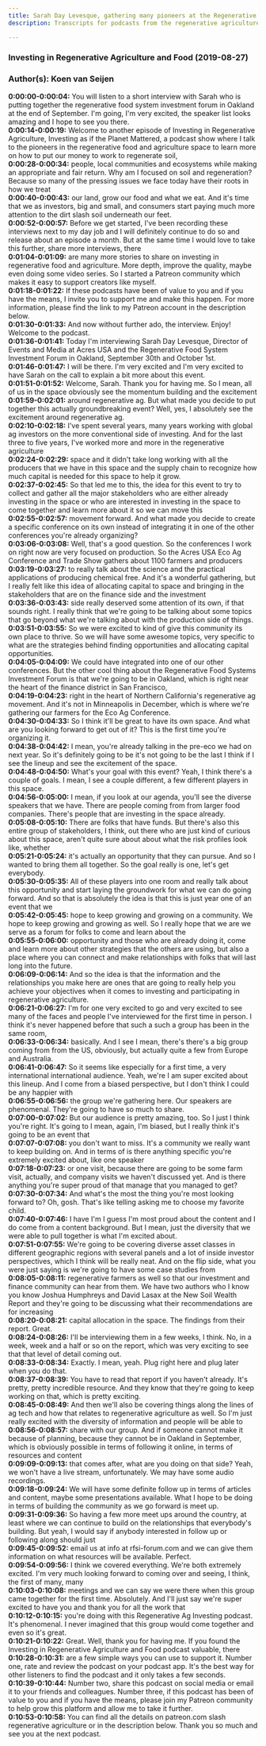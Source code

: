 ```yaml
---
title: Sarah Day Levesque, gathering many pioneers at the Regenerative Food System Investment Forum
description: Transcripts for podcasts from the regenerative agriculture space. Search and find episodes and timestamps.

---
```


### Investing in Regenerative Agriculture and Food  (2019-08-27)  
### Author(s): Koen van Seijen  

**0:00:00-0:00:04:**  You will listen to a short interview with Sarah who is putting together the regenerative  food system investment forum in Oakland at the end of September.  I'm going, I'm very excited, the speaker list looks amazing and I hope to see you there.  
**0:00:14-0:00:19:**  Welcome to another episode of Investing in Regenerative Agriculture, Investing as if the  Planet Mattered, a podcast show where I talk to the pioneers in the regenerative food and  agriculture space to learn more on how to put our money to work to regenerate soil,  
**0:00:28-0:00:34:**  people, local communities and ecosystems while making an appropriate and fair return.  Why am I focused on soil and regeneration?  Because so many of the pressing issues we face today have their roots in how we treat  
**0:00:40-0:00:43:**  our land, grow our food and what we eat.  And it's time that we as investors, big and small, and consumers start paying much more  attention to the dirt slash soil underneath our feet.  
**0:00:52-0:00:57:**  Before we get started, I've been recording these interviews next to my day job and I  will definitely continue to do so and release about an episode a month.  But at the same time I would love to take this further, share more interviews, there  
**0:01:04-0:01:09:**  are many more stories to share on investing in regenerative food and agriculture.  More depth, improve the quality, maybe even doing some video series.  So I started a Patreon community which makes it easy to support creators like myself.  
**0:01:18-0:01:22:**  If these podcasts have been of value to you and if you have the means, I invite you to  support me and make this happen.  For more information, please find the link to my Patreon account in the description below.  
**0:01:30-0:01:33:**  And now without further ado, the interview.  Enjoy!  Welcome to the podcast.  
**0:01:36-0:01:41:**  Today I'm interviewing Sarah Day Levesque, Director of Events and Media at Acres USA  and the Regenerative Food System Investment Forum in Oakland, September 30th and October  1st.  
**0:01:46-0:01:47:**  I will be there.  I'm very excited and I'm very excited to have Sarah on the call to explain a bit more  about this event.  
**0:01:51-0:01:52:**  Welcome, Sarah.  Thank you for having me.  So I mean, all of us in the space obviously see the momentum building and the excitement  
**0:01:59-0:02:01:**  around regenerative ag.  But what made you decide to put together this actually groundbreaking event?  Well, yes, I absolutely see the excitement around regenerative ag.  
**0:02:10-0:02:18:**  I've spent several years, many years working with global ag investors on the more conventional  side of investing.  And for the last three to five years, I've worked more and more in the regenerative agriculture  
**0:02:24-0:02:29:**  space and it didn't take long working with all the producers that we have in this space  and the supply chain to recognize how much capital is needed for this space to help it  grow.  
**0:02:37-0:02:45:**  So that led me to this, the idea for this event to try to collect and gather all the  major stakeholders who are either already investing in the space or who are interested  in investing in the space to come together and learn more about it so we can move this  
**0:02:55-0:02:57:**  movement forward.  And what made you decide to create a specific conference on its own instead of integrating  it in one of the other conferences you're already organizing?  
**0:03:06-0:03:08:**  Well, that's a good question.  So the conferences I work on right now are very focused on production.  So the Acres USA Eco Ag Conference and Trade Show gathers about 1100 farmers and producers  
**0:03:19-0:03:27:**  to really talk about the science and the practical applications of producing chemical free.  And it's a wonderful gathering, but I really felt like this idea of allocating capital  to space and bringing in the stakeholders that are on the finance side and the investment  
**0:03:36-0:03:43:**  side really deserved some attention of its own, if that sounds right.  I really think that we're going to be talking about some topics that go beyond what we're  talking about with the production side of things.  
**0:03:51-0:03:55:**  So we were excited to kind of give this community its own place to thrive.  So we will have some awesome topics, very specific to what are the strategies behind  finding opportunities and allocating capital opportunities.  
**0:04:05-0:04:09:**  We could have integrated into one of our other conferences.  But the other cool thing about the Regenerative Food Systems Investment Forum is that we're  going to be in Oakland, which is right near the heart of the finance district in San Francisco,  
**0:04:19-0:04:23:**  right in the heart of Northern California's regenerative ag movement.  And it's not in Minneapolis in December, which is where we're gathering our farmers for the  Eco Ag Conference.  
**0:04:30-0:04:33:**  So I think it'll be great to have its own space.  And what are you looking forward to get out of it?  This is the first time you're organizing it.  
**0:04:38-0:04:42:**  I mean, you're already talking in the pre-eco we had on next year.  So it's definitely going to be it's not going to be the last I think if I see the lineup  and see the excitement of the space.  
**0:04:48-0:04:50:**  What's your goal with this event?  Yeah, I think there's a couple of goals.  I mean, I see a couple different, a few different players in this space.  
**0:04:56-0:05:00:**  I mean, if you look at our agenda, you'll see the diverse speakers that we have.  There are people coming from from larger food companies.  There's people that are investing in the space already.  
**0:05:08-0:05:10:**  There are folks that have funds.  But there's also this entire group of stakeholders, I think, out there who are just kind of curious  about this space, aren't quite sure about about what the risk profiles look like, whether  
**0:05:21-0:05:24:**  it's actually an opportunity that they can pursue.  And so I wanted to bring them all together.  So the goal really is one, let's get everybody.  
**0:05:30-0:05:35:**  All of these players into one room and really talk about this opportunity and start laying  the groundwork for what we can do going forward.  And so that is absolutely the idea is that this is just year one of an event that we  
**0:05:42-0:05:45:**  hope to keep growing and growing on a community.  We hope to keep growing and growing as well.  So I really hope that we are we serve as a forum for folks to come and learn about the  
**0:05:55-0:06:00:**  opportunity and those who are already doing it, come and learn more about other strategies  that the others are using, but also a place where you can connect and make relationships  with folks that will last long into the future.  
**0:06:09-0:06:14:**  And so the idea is that the information and the relationships you make here are ones that  are going to really help you achieve your objectives when it comes to investing and  participating in regenerative agriculture.  
**0:06:21-0:06:27:**  I'm for one very excited to go and very excited to see many of the faces and people I've interviewed  for the first time in person.  I think it's never happened before that such a such a group has been in the same room,  
**0:06:33-0:06:34:**  basically.  And I see I mean, there's there's a big group coming from from the US, obviously, but actually  quite a few from Europe and Australia.  
**0:06:41-0:06:47:**  So it seems like especially for a first time, a very international international audience.  Yeah, we're I am super excited about this lineup.  And I come from a biased perspective, but I don't think I could be any happier with  
**0:06:55-0:06:56:**  the group we're gathering here.  Our speakers are phenomenal.  They're going to have so much to share.  
**0:07:00-0:07:02:**  But our audience is pretty amazing, too.  So I just I think you're right.  It's going to I mean, again, I'm biased, but I really think it's going to be an event that  
**0:07:07-0:07:08:**  you don't want to miss.  It's a community we really want to keep building on.  And in terms of is there anything specific you're extremely excited about, like one speaker  
**0:07:18-0:07:23:**  or one visit, because there are going to be some farm visit, actually, and company visits  we haven't discussed yet.  And is there anything you're super proud of that manage that you managed to get?  
**0:07:30-0:07:34:**  And what's the most the thing you're most looking forward to?  Oh, gosh.  That's like telling asking me to choose my favorite child.  
**0:07:40-0:07:46:**  I have I'm I guess I'm most proud about the content and I do come from a content background.  But I mean, just the diversity that we were able to pull together is what I'm excited  about.  
**0:07:51-0:07:55:**  We're going to be covering diverse asset classes in different geographic regions with several  panels and a lot of inside investor perspectives, which I think will be really neat.  And on the flip side, what you were just saying is we're going to have some case studies from  
**0:08:05-0:08:11:**  regenerative farmers as well so that our investment and finance community can hear from them.  We have two authors who I know you know Joshua Humphreys and David Lasax at the New Soil  Wealth Report and they're going to be discussing what their recommendations are for increasing  
**0:08:20-0:08:21:**  capital allocation in the space.  The findings from their report.  Great.  
**0:08:24-0:08:26:**  I'll be interviewing them in a few weeks, I think.  No, in a week, week and a half or so on the report, which was very exciting to see that  that level of detail coming out.  
**0:08:33-0:08:34:**  Exactly.  I mean, yeah.  Plug right here and plug later when you do that.  
**0:08:37-0:08:39:**  You have to read that report if you haven't already.  It's pretty, pretty incredible resource.  And they know that they're going to keep working on that, which is pretty exciting.  
**0:08:45-0:08:49:**  And then we'll also be covering things along the lines of ag tech and how that relates  to regenerative agriculture as well.  So I'm just really excited with the diversity of information and people will be able to  
**0:08:56-0:08:57:**  share with our group.  And if someone cannot make it because of planning, because they cannot be in Oakland in September,  which is obviously possible in terms of following it online, in terms of resources and content  
**0:09:09-0:09:13:**  that comes after, what are you doing on that side?  Yeah, we won't have a live stream, unfortunately.  We may have some audio recordings.  
**0:09:18-0:09:24:**  We will have some definite follow up in terms of articles and content, maybe some presentations  available.  What I hope to be doing in terms of building the community as we go forward is meet up.  
**0:09:31-0:09:36:**  So having a few more meet ups around the country, at least where we can continue to build on  the relationships that everybody's building.  But yeah, I would say if anybody interested in follow up or following along should just  
**0:09:45-0:09:52:**  email us at info at rfsi-forum.com and we can give them information on what resources  will be available.  Perfect.  
**0:09:54-0:09:56:**  I think we covered everything.  We're both extremely excited.  I'm very much looking forward to coming over and seeing, I think, the first of many, many  
**0:10:03-0:10:08:**  meetings and we can say we were there when this group came together for the first time.  Absolutely.  And I'll just say we're super excited to have you and thank you for all the work that  
**0:10:12-0:10:15:**  you're doing with this Regenerative Ag Investing podcast.  It's phenomenal.  I never imagined that this group would come together and even so it's great.  
**0:10:21-0:10:22:**  Great.  Well, thank you for having me.  If you found the Investing in Regenerative Agriculture and Food podcast valuable, there  
**0:10:28-0:10:31:**  are a few simple ways you can use to support it.  Number one, rate and review the podcast on your podcast app.  It's the best way for other listeners to find the podcast and it only takes a few seconds.  
**0:10:39-0:10:44:**  Number two, share this podcast on social media or email it to your friends and colleagues.  Number three, if this podcast has been of value to you and if you have the means, please  join my Patreon community to help grow this platform and allow me to take it further.  
**0:10:53-0:10:58:**  You can find all the details on patreon.com slash regenerative agriculture or in the description  below.  Thank you so much and see you at the next podcast.  